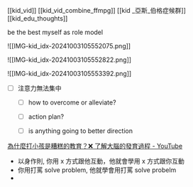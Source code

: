 [[kid_vid]]
[[kid_vid_combine_ffmpg]]
[[kid _亞斯_伯格症候群]]
[[kid_edu_thoughts]]


be the best myself as role model




![[IMG-kid_idx-20241003105552075.png]]

![[IMG-kid_idx-20241003105552822.png]]


![[IMG-kid_idx-20241003105553392.png]]


- [ ] 注意力無法集中
	- [ ] how to overcome or alleviate?
	- [ ] action plan?
	- [ ] is anything going to better direction



[為什麼打小孩是糟糕的教育？❌ 了解大腦的發育過程 - YouTube](https://youtu.be/rV5pSELcoAo?si=boFUBApR1NLD7v2K)
- 以身作則, 你用 x 方式跟他互動，他就會學用 x 方式跟你互動
- 你用打罵 solve problem, 他就學會用打罵 solve probelm
- 